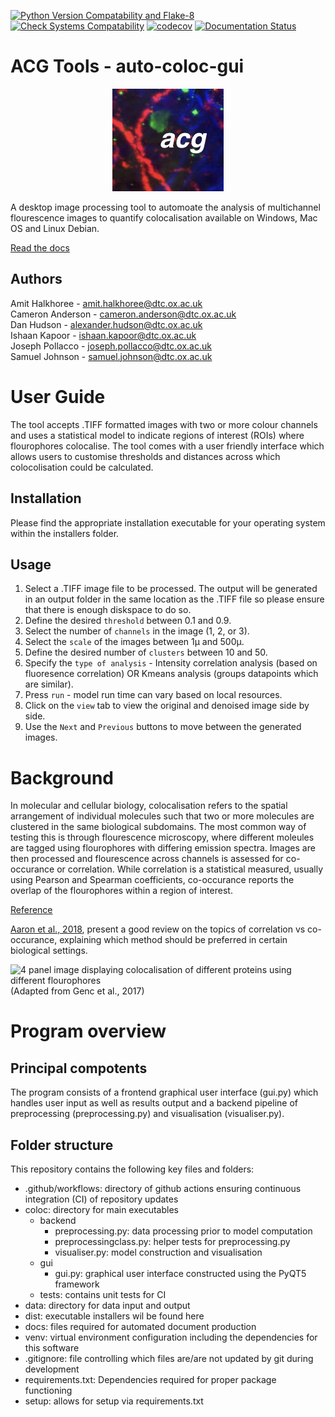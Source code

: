 [![Python Version Compatability and Flake-8](https://github.com/Software-Engineering-BBSRC-Group-6/auto-coloc-gui/actions/workflows/python-version.yml/badge.svg)](https://github.com/Software-Engineering-BBSRC-Group-6/auto-coloc-gui/actions/workflows/python-version.yml)
[![Check Systems Compatability](https://github.com/Software-Engineering-BBSRC-Group-6/auto-coloc-gui/actions/workflows/system-compatability.yml/badge.svg)](https://github.com/Software-Engineering-BBSRC-Group-6/auto-coloc-gui/actions/workflows/system-compatability.yml)
[![codecov](https://codecov.io/gh/Software-Engineering-BBSRC-Group-6/auto-coloc-gui/branch/main/graph/badge.svg?token=0jS0kYRsze)](https://codecov.io/gh/Software-Engineering-BBSRC-Group-6/auto-coloc-gui)
[![Documentation Status](https://readthedocs.org/projects/auto-coloc-gui/badge/?version=main)](https://auto-coloc-gui.readthedocs.io/en/main/?badge=main)

# ACG Tools - auto-coloc-gui

<p align="center">
  <img src="coloc/gui/acg_logo.png" alt="ACG Tools Logo"/>
</p>

A desktop image processing tool to automoate the analysis of multichannel flourescence images to quantify colocalisation available on Windows, Mac OS and Linux Debian.

[Read the docs](https://auto-coloc-gui.readthedocs.io/en/main/)

## Authors

Amit Halkhoree - amit.halkhoree@dtc.ox.ac.uk \
Cameron Anderson - cameron.anderson@dtc.ox.ac.uk \
Dan Hudson - alexander.hudson@dtc.ox.ac.uk \
Ishaan Kapoor - ishaan.kapoor@dtc.ox.ac.uk \
Joseph Pollacco - joseph.pollacco@dtc.ox.ac.uk \
Samuel Johnson - samuel.johnson@dtc.ox.ac.uk
# User Guide
The tool accepts .TIFF formatted images with two or more colour channels and uses a statistical model to indicate regions of interest (ROIs) where flourophores colocalise. The tool comes with a user friendly interface which allows users to customise thresholds and distances across which colocolisation could be calculated.

## Installation
Please find the appropriate installation executable for your operating system within the installers folder.

## Usage
1) Select a .TIFF image file to be processed. The output will be generated in an output folder in the same location as the .TIFF file so please ensure that there is enough diskspace to do so.
2) Define the desired `threshold` between 0.1 and 0.9.
3) Select the number of `channels` in the image (1, 2, or 3).
4) Select the `scale` of the images between 1μ and 500μ.
5) Define the desired number of `clusters` between 10 and 50.
6) Specify the `type of analysis` - Intensity correlation analysis (based on fluoresence correlation) OR Kmeans analysis (groups datapoints which are similar).
7) Press `run` - model run time can vary based on local resources.
8) Click on the `view` tab to view the original and denoised image side by side.
9) Use the `Next` and `Previous` buttons to move between the generated images.

# Background

In molecular and cellular biology, colocalisation refers to the spatial arrangement of individual molecules such that two or more molecules are clustered in the same biological subdomains. The most common way of testing this is through flourescence microscopy, where different moleules are tagged using flourophores with differing emission spectra. Images are then processed and flourescence across channels is assessed for co-occurance or correlation. While correlation is a statistical measured, usually using Pearson and Spearman coefficients, co-occurance reports the overlap of the flourophores within a region of interest. 

[Reference](https://en.wikipedia.org/wiki/Colocalization)

[Aaron et al., 2018](doi:10.1242/jcs.211847), present a good review on the topics of correlation vs co-occurance, explaining which method should be preferred in certain biological settings. 


![4 panel image displaying colocalisation of different proteins using different flourophores](https://iiif.elifesciences.org/lax/22904%2Felife-22904-fig4-v2.tif/full/1500,/0/default.jpg) 
(Adapted from Genc et al., 2017)

# Program overview

## Principal compotents
The program consists of a frontend graphical user interface (gui.py) which handles user input as well as results output and a backend pipeline of preprocessing (preprocessing.py) and visualisation (visualiser.py).

## Folder structure
This repository contains the following key files and folders:
* .github/workflows: directory of github actions ensuring continuous integration (CI) of repository updates
* coloc: directory for main executables
    * backend
        * preprocessing.py: data processing prior to model computation
        * preprocessingclass.py: helper tests for preprocessing.py
        * visualiser.py: model construction and visualisation
    * gui
        * gui.py: graphical user interface constructed using the PyQT5 framework
    * tests: contains unit tests for CI
* data: directory for data input and output
* dist: executable installers wil be found here
* docs: files required for automated document production
* venv: virtual environment configuration including the dependencies for this software
* .gitignore: file controlling which files are/are not updated by git during development
* requirements.txt: Dependencies required for proper package functioning
* setup: allows for setup via requirements.txt

